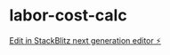 # labor-cost-calc

[Edit in StackBlitz next generation editor ⚡️](https://stackblitz.com/~/github.com/jeremyyuAWS/labor-cost-calc)